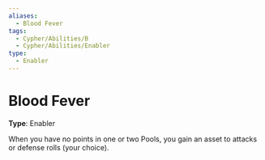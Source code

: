 ```yaml
---
aliases:
  - Blood Fever
tags:
  - Cypher/Abilities/B
  - Cypher/Abilities/Enabler
type:
  - Enabler
---
```


# Blood Fever

**Type**: Enabler

When you have no points in one or two Pools, you gain an asset to attacks or defense rolls (your choice).
